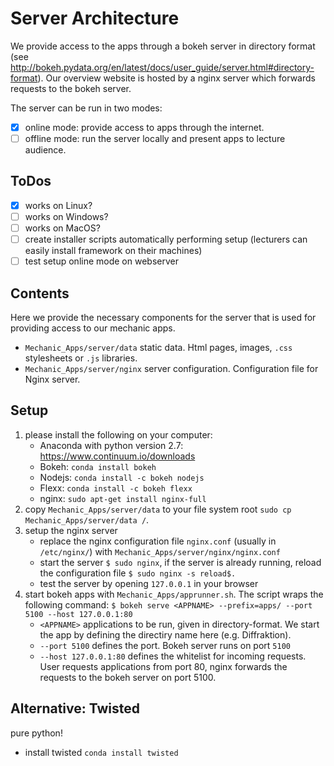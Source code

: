 # Server Architecture

We provide access to the apps through a bokeh server in directory format (see http://bokeh.pydata.org/en/latest/docs/user_guide/server.html#directory-format). Our overview website is hosted by a nginx server which forwards requests to the bokeh server.

The server can be run in two modes:

* [x] online mode: provide access to apps through the internet.
* [ ] offline mode: run the server locally and present apps to
lecture audience.

## ToDos

- [x] works on Linux?
- [ ] works on Windows?
- [ ] works on MacOS?
- [ ] create installer scripts automatically performing setup (lecturers can easily install framework on their machines)
- [ ] test setup online mode on webserver

## Contents

Here we provide the necessary components for the server that is used for providing access to our mechanic apps.

* ```Mechanic_Apps/server/data``` static data. Html pages, images, ```.css``` stylesheets or ```.js``` libraries.
* ```Mechanic_Apps/server/nginx``` server configuration. Configuration file for Nginx server.

## Setup

1. please install the following on your computer:
    * Anaconda with python version 2.7: https://www.continuum.io/downloads
    * Bokeh: ```conda install bokeh```
    * Nodejs: ```conda install -c bokeh nodejs```
    * Flexx: ```conda install -c bokeh flexx```
    * nginx: ```sudo apt-get install nginx-full```
2. copy ```Mechanic_Apps/server/data``` to your file system root ```sudo cp Mechanic_Apps/server/data /```.
3. setup the nginx server
    * replace the nginx configuration file ```nginx.conf``` (usually in ```/etc/nginx/```) with ```Mechanic_Apps/server/nginx/nginx.conf```
    * start the server ```$ sudo nginx```, if the server is already running, reload the configuration file ```$ sudo nginx -s reload$.```
    * test the server by opening ```127.0.0.1``` in your browser
4. start bokeh apps with ```Mechanic_Apps/apprunner.sh```. The script wraps the following command: ```$ bokeh serve <APPNAME> --prefix=apps/ --port 5100 --host 127.0.0.1:80```
    * ```<APPNAME>``` applications to be run, given in directory-format. We start the app by defining the directiry name here (e.g. Diffraktion).
    * ```--port 5100``` defines the port. Bokeh server runs on port ```5100```
    * ```--host 127.0.0.1:80``` defines the whitelist for incoming requests. User requests applications from port 80, nginx forwards the requests to the bokeh server on port 5100.

## Alternative: Twisted

pure python!

* install twisted ```conda install twisted```

